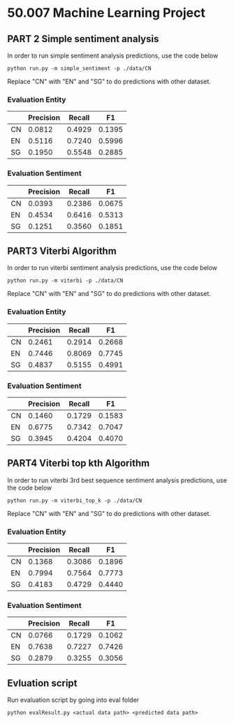 # 50.007 Machine Learning Project
## PART 2 Simple sentiment analysis
In order to run simple sentiment analysis predictions, use the code below
```
python run.py -m simple_sentiment -p ./data/CN
```
Replace "CN" with "EN" and "SG" to do predictions with other dataset.
### **Evaluation Entity**
|    | Precision | Recall | F1     |
|----|-----------|--------|--------|
| CN | 0.0812    | 0.4929 | 0.1395 |
| EN | 0.5116    | 0.7240 | 0.5996 |
| SG | 0.1950   | 0.5548 | 0.2885 |

### **Evaluation Sentiment**
|    | Precision | Recall | F1     |
|----|-----------|--------|--------|
| CN | 0.0393    | 0.2386 | 0.0675 |
| EN | 0.4534    | 0.6416 | 0.5313 |
| SG | 0.1251   | 0.3560 | 0.1851 |
## PART3 Viterbi Algorithm
In order to run viterbi sentiment analysis predictions, use the code below
```
python run.py -m viterbi -p ./data/CN
```
Replace "CN" with "EN" and "SG" to do predictions with other dataset.
### **Evaluation Entity**
|    | Precision | Recall | F1     |
|----|-----------|--------|--------|
| CN | 0.2461    | 0.2914 | 0.2668 |
| EN |  0.7446    | 0.8069 | 0.7745 |
| SG | 0.4837    | 0.5155 | 0.4991 |
### **Evaluation Sentiment**
|    | Precision | Recall | F1     |
|----|-----------|--------|--------|
| CN | 0.1460    | 0.1729 | 0.1583 |
| EN | 0.6775    | 0.7342 |  0.7047 |
| SG | 0.3945  | 0.4204 | 0.4070 |

## PART4 Viterbi top kth Algorithm
In order to run viterbi 3rd best sequence sentiment analysis predictions, use the code below
```
python run.py -m viterbi_top_k -p ./data/CN
```
Replace "CN" with "EN" and "SG" to do predictions with other dataset.
### **Evaluation Entity**
|    | Precision | Recall | F1     |
|----|-----------|--------|--------|
| CN | 0.1368    |0.3086 | 0.1896 |
| EN |  0.7994    |0.7564 | 0.7773 |
| SG |0.4183   |0.4729| 0.4440 |
### **Evaluation Sentiment**
|    | Precision | Recall | F1     |
|----|-----------|--------|--------|
| CN | 0.0766   | 0.1729| 0.1062 |
| EN |  0.7638   | 0.7227 |  0.7426|
| SG | 0.2879  |0.3255 | 0.3056|

## Evluation script
Run evaluation script by going into eval folder
```
python evalResult.py <actual data path> <predicted data path>
```
